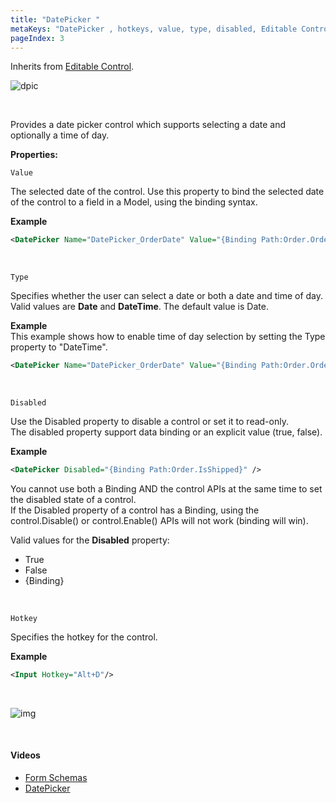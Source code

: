 ```yaml
---
title: "DatePicker "
metaKeys: "DatePicker , hotkeys, value, type, disabled, Editable Control"
pageIndex: 3
---
```


Inherits from [Editable Control](editablecontrol.md).
<br/>

![dpic](https://profitbasedocs.blob.core.windows.net/images/DPic.png)

<br/>

Provides a date picker control which supports selecting a date and optionally a time of day.
<br/>

**Properties:**
<br/>

`Value`

The selected date of the control. Use this property to bind the selected date of the control to a field in a Model, using the binding syntax.

**Example**

```xml
<DatePicker Name="DatePicker_OrderDate" Value="{Binding Path:Order.OrderDate}" />
```

<br/>

`Type`

Specifies whether the user can select a date or both a date and time of day. Valid values are **Date** and **DateTime**. The default value is Date.

**Example**  
This example shows how to enable time of day selection by setting the Type property to "DateTime".

```xml
<DatePicker Name="DatePicker_OrderDate" Value="{Binding Path:Order.OrderDate}" Type="DateTime" />
```

<br/>

`Disabled`

Use the Disabled property to disable a control or set it to read-only.  
The disabled property support data binding or an explicit value (true, false).

**Example**

```xml
<DatePicker Disabled="{Binding Path:Order.IsShipped}" />
```

You cannot use both a Binding AND the control APIs at the same time to set the disabled state of a control.  
If the Disabled property of a control has a Binding, using the control.Disable() or control.Enable() APIs will not work (binding will win).

Valid values for the **Disabled** property:

- True
- False
- {Binding}

<br/>

`Hotkey`

Specifies the hotkey for the control.

**Example**

```xml
<Input Hotkey="Alt+D"/>
```

<br/>

![img](https://profitbasedocs.blob.core.windows.net/images/hotkeys.png)

<br/>

#### Videos

- [Form Schemas](../../../../videos/formschemas.md)
- [DatePicker](https://profitbasedocs.blob.core.windows.net/videos/Form%20Schema%20-%20DatePicker.mp4)
